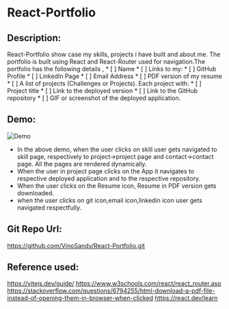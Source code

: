 # React-Portfolio

## Description:
   React-Portfolio show case my skills, projects i have built and about me. The portfolio is built using React and React-Router used for navigation.The portfolio has the following details ,
    * [ ]  Name
    * [ ] Links to my:
    * [ ] GitHub Profile
    * [ ] LinkedIn Page
    * [ ] Email Address
    * [ ] PDF version of my resume
    * [ ] A list of projects (Challenges or Projects). Each project with:
      * [ ] Project title
      * [ ] Link to the deployed version
      * [ ] Link to the GitHub repository
      * [ ] GIF or screenshot of the deployed application.

  ## Demo:

 ![Demo](my-react-portfolio\src\assets\React-Portfolio.gif)    

* In the above demo, when the user clicks on skill user gets navigated to skill page, respectively to project->project page and contact->contact page.
 All the pages are rendered dynamically.
* When the user in project page clicks on the App it navigates to respective deployed application and to the respective repository.
* When the user clicks on the Resume icon, Resume in PDF version gets downloaded.
* when the user clicks on git icon,email icon,linkedin icon user gets navigated respectfully. 


## Git Repo Url:
   https://github.com/VinoSandy/React-Portfolio.git

## Reference used:
   
  https://vitejs.dev/guide/
  https://www.w3schools.com/react/react_router.asp
  https://stackoverflow.com/questions/6794255/html-download-a-pdf-file-instead-of-opening-them-in-browser-when-clicked
  https://react.dev/learn
  


 